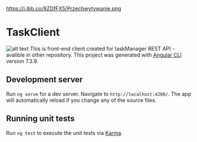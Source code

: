 
https://i.ibb.co/9ZDfFX5/Przechwytywanie.png


# TaskClient
![alt text](https://i.ibb.co/9ZDfFX5/Przechwytywanie.png)
This is front-end client created for taskManager REST API - avalible in other repository. 
This project was generated with [Angular CLI](https://github.com/angular/angular-cli) version 7.3.9.

## Development server

Run `ng serve` for a dev server. Navigate to `http://localhost:4200/`. The app will automatically reload if you change any of the source files.

## Running unit tests

Run `ng test` to execute the unit tests via [Karma](https://karma-runner.github.io).
